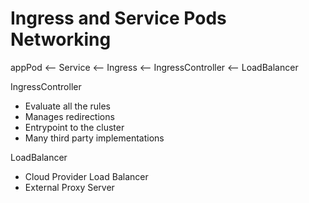 # Ingress and Service Pods Networking

appPod <-- Service <-- Ingress <-- IngressController <-- LoadBalancer

IngressController
- Evaluate all the rules
- Manages redirections
- Entrypoint to the cluster
- Many third party implementations

LoadBalancer
- Cloud Provider Load Balancer
- External Proxy Server
